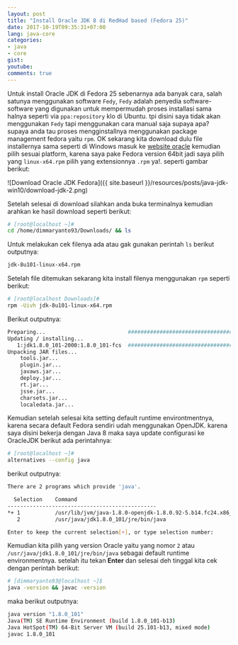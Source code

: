 ```yaml
---
layout: post
title: "Install Oracle JDK 8 di RedHad based (Fedora 25)"
date: 2017-10-19T09:35:31+07:00
lang: java-core
categories:
- java
- core
gist: 
youtube: 
comments: true
---
```


Untuk install Oracle JDK di Fedora 25 sebenarnya ada banyak cara, salah satunya menggunakan software `Fedy`, `Fedy` adalah penyedia software-software yang digunakan untuk mempermudah proses installasi sama halnya seperti via `ppa:repository` klo di Ubuntu. tpi disini saya tidak akan menggunakan `Fedy` tapi menggunakan cara manual saja supaya apa? supaya anda tau proses mengginstallnya menggunakan package management fedora yaitu `rpm`. OK sekarang kita download dulu file installernya sama seperti di Windows masuk ke [website oracle](http://www.oracle.com/technetwork/java/javase/downloads/index.html) kemudian pilih sesuai platform, karena saya pake Fedora version 64bit jadi saya pilih yang ```linux-x64.rpm``` pilih yang extensionnya `.rpm` ya!. seperti gambar berikut:

![Download Oracle JDK Fedora]({{ site.baseurl }}/resources/posts/java-jdk-win10/download-jdk-2.png)

Setelah selesai di download silahkan anda buka terminalnya kemudian arahkan ke hasil download seperti berikut:

```sh
# [root@localhost ~]#
cd /home/dimmaryanto93/Downloads/ && ls
```

Untuk melakukan cek filenya ada atau gak gunakan perintah ```ls``` berikut outputnya:

```sh
jdk-8u101-linux-x64.rpm
```

Setelah file ditemukan sekarang kita install filenya menggunakan ```rpm``` seperti berikut:

```sh
# [root@localhost Downloads]#
rpm -Uivh jdk-8u101-linux-x64.rpm
```

Berikut outputnya:

```sh
Preparing...                          ################################# [100%]
Updating / installing...
   1:jdk1.8.0_101-2000:1.8.0_101-fcs  ################################# [100%]
Unpacking JAR files...
	tools.jar...
	plugin.jar...
	javaws.jar...
	deploy.jar...
	rt.jar...
	jsse.jar...
	charsets.jar...
	localedata.jar...
```

Kemudian setelah selesai kita setting default runtime environtmentnya, karena secara default Fedora sendiri udah menggunakan OpenJDK. karena saya disini bekerja dengan Java 8 maka saya update configurasi ke OracleJDK berikut ada perintahnya:


```sh
# [root@localhost ~]#
alternatives --config java
```

berikut outputnya:

```sh
There are 2 programs which provide 'java'.

  Selection    Command
-----------------------------------------------
*+ 1           /usr/lib/jvm/java-1.8.0-openjdk-1.8.0.92-5.b14.fc24.x86_64/jre/bin/java
   2           /usr/java/jdk1.8.0_101/jre/bin/java

Enter to keep the current selection[+], or type selection number:
```

Kemudian kita pilih yang version Oracle yaitu yang nomor ```2``` atau ```/usr/java/jdk1.8.0_101/jre/bin/java``` sebagai default runtime environmentnya. setelah itu tekan **Enter** dan selesai deh tinggal kita cek dengan perintah berikut:


```sh
# [dimmaryanto93@localhost ~]$
java -version && javac -version
```

maka berikut outputnya:

```sh
java version "1.8.0_101"
Java(TM) SE Runtime Environment (build 1.8.0_101-b13)
Java HotSpot(TM) 64-Bit Server VM (build 25.101-b13, mixed mode)
javac 1.8.0_101
```